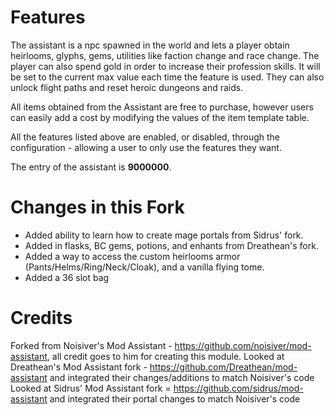 # Features
The assistant is a npc spawned in the world and lets a player obtain heirlooms, glyphs, gems, utilities like faction change and race change. The player can also spend gold in order to increase their profession skills. It will be set to the current max value each time the feature is used. They can also unlock flight paths and reset heroic dungeons and raids.

All items obtained from the Assistant are free to purchase, however users can easily add a cost by modifying the values of the item template table.

All the features listed above are enabled, or disabled, through the configuration - allowing a user to only use the features they want.

The entry of the assistant is **9000000**.

# Changes in this Fork
* Added ability to learn how to create mage portals from Sidrus' fork.
* Added in flasks, BC gems, potions, and enhants from Dreathean's fork.
* Added a way to access the custom heirlooms armor (Pants/Helms/Ring/Neck/Cloak), and a vanilla flying tome.
* Added a 36 slot bag

# Credits
Forked from Noisiver's Mod Assistant - https://github.com/noisiver/mod-assistant, all credit goes to him for creating this module.
Looked at Dreathean's Mod Assistant fork - https://github.com/Dreathean/mod-assistant and integrated their changes/additions to match Noisiver's code
Looked at Sidrus' Mod Assistant fork = https://github.com/sidrus/mod-assistant and integrated their portal changes to match Noisiver's code

